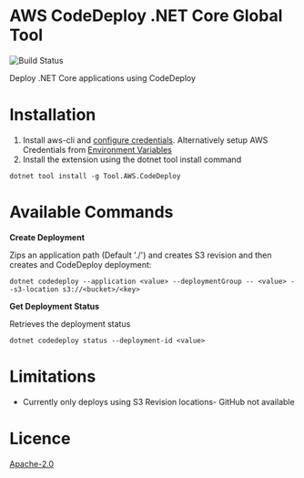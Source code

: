 
# AWS CodeDeploy .NET Core Global Tool
![Build Status](https://travis-ci.org/mziyabo/codedeploy-globaltool.svg?branch=master)

Deploy .NET Core applications using CodeDeploy

# Installation
1. Install aws-cli and [configure credentials](https://docs.aws.amazon.com/cli/latest/userguide/cli-chap-configure.html). Alternatively setup AWS Credentials from [Environment Variables](https://docs.aws.amazon.com/sdk-for-javascript/v2/developer-guide/loading-node-credentials-environment.html)
2. Install the extension using the dotnet tool install command 
```
dotnet tool install -g Tool.AWS.CodeDeploy
```

# Available Commands

**Create Deployment**

Zips an application path (Default './') and creates S3 revision and then creates and CodeDeploy deployment:
```
dotnet codedeploy --application <value> --deploymentGroup -- <value> --s3-location s3://<bucket>/<key>
```

**Get Deployment Status**

Retrieves the deployment status
```
dotnet codedeploy status --deployment-id <value>
```

# Limitations
- Currently only deploys using S3 Revision locations- GitHub not available

# Licence
[Apache-2.0](./LICENSE)